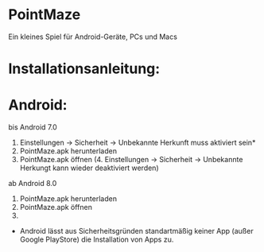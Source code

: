 # PointMaze

Ein kleines Spiel für Android-Geräte, PCs und Macs

# Installationsanleitung:

# Android:
bis Android 7.0
1. Einstellungen -> Sicherheit -> Unbekannte Herkunft muss aktiviert sein*
2. PointMaze.apk herunterladen
3. PointMaze.apk öffnen
(4. Einstellungen -> Sicherheit -> Unbekannte Herkungt kann wieder deaktiviert werden)

ab Android 8.0
1. PointMaze.apk herunterladen
2. PointMaze.apk öffnen
3. 

* Android lässt aus Sicherheitsgründen standartmäßig keiner App (außer Google PlayStore) die Installation von Apps zu.

